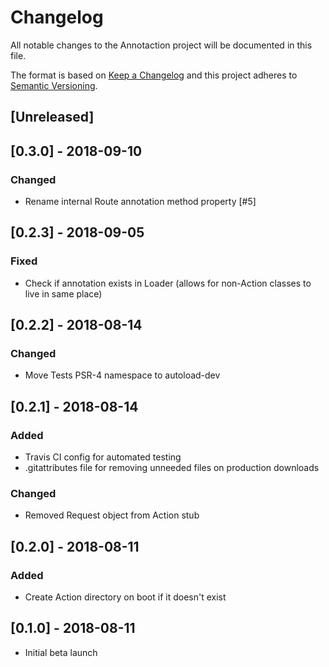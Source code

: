 # Changelog
All notable changes to the Annotaction project will be documented in this file.

The format is based on [Keep a Changelog](http://keepachangelog.com/en/1.0.0/)
and this project adheres to [Semantic Versioning](http://semver.org/spec/v2.0.0.html).

## [Unreleased]

## [0.3.0] - 2018-09-10
### Changed
- Rename internal Route annotation method property [#5]

## [0.2.3] - 2018-09-05
### Fixed
- Check if annotation exists in Loader (allows for non-Action classes to live in same place)

## [0.2.2] - 2018-08-14
### Changed
- Move Tests PSR-4 namespace to autoload-dev

## [0.2.1] - 2018-08-14
### Added
- Travis CI config for automated testing
- .gitattributes file for removing unneeded files on production downloads

### Changed
- Removed Request object from Action stub

## [0.2.0] - 2018-08-11
### Added
- Create Action directory on boot if it doesn't exist

## [0.1.0] - 2018-08-11
- Initial beta launch
